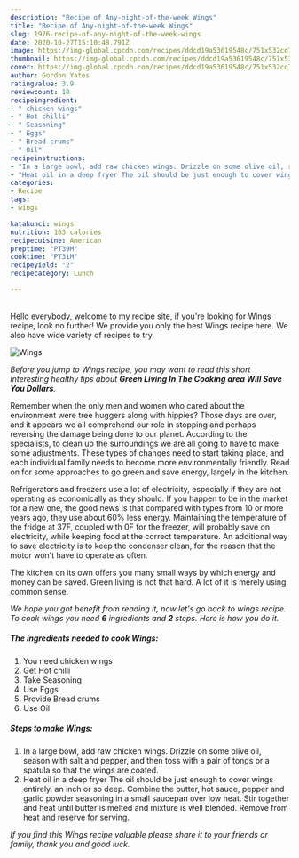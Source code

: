 ```yaml
---
description: "Recipe of Any-night-of-the-week Wings"
title: "Recipe of Any-night-of-the-week Wings"
slug: 1976-recipe-of-any-night-of-the-week-wings
date: 2020-10-27T15:10:48.791Z
image: https://img-global.cpcdn.com/recipes/ddcd19a53619548c/751x532cq70/wings-recipe-main-photo.jpg
thumbnail: https://img-global.cpcdn.com/recipes/ddcd19a53619548c/751x532cq70/wings-recipe-main-photo.jpg
cover: https://img-global.cpcdn.com/recipes/ddcd19a53619548c/751x532cq70/wings-recipe-main-photo.jpg
author: Gordon Yates
ratingvalue: 3.9
reviewcount: 10
recipeingredient:
- " chicken wings"
- " Hot chilli"
- " Seasoning"
- " Eggs"
- " Bread crums"
- " Oil"
recipeinstructions:
- "In a large bowl, add raw chicken wings. Drizzle on some olive oil, season with salt and pepper, and then toss with a pair of tongs or a spatula so that the wings are coated."
- "Heat oil in a deep fryer The oil should be just enough to cover wings entirely, an inch or so deep. Combine the butter, hot sauce, pepper and garlic powder seasoning in a small saucepan over low heat. Stir together and heat until butter is melted and mixture is well blended. Remove from heat and reserve for serving."
categories:
- Recipe
tags:
- wings

katakunci: wings 
nutrition: 163 calories
recipecuisine: American
preptime: "PT39M"
cooktime: "PT31M"
recipeyield: "2"
recipecategory: Lunch

---
```

<br>
Hello everybody, welcome to my recipe site, if you're looking for Wings recipe, look no further! We provide you only the best Wings recipe here. We also have wide variety of recipes to try.
<br>


![Wings](https://img-global.cpcdn.com/recipes/ddcd19a53619548c/751x532cq70/wings-recipe-main-photo.jpg)

<i>Before you jump to Wings recipe, you may want to read this short interesting healthy tips about 
<strong>Green Living In The Cooking area Will Save You Dollars</strong>.</i>
</br>

Remember when the only men and women who cared about the environment were tree huggers along with hippies? Those days are over, and it appears we all comprehend our role in stopping and perhaps reversing the damage being done to our planet. According to the specialists, to clean up the surroundings we are all going to have to make some adjustments. These types of changes need to start taking place, and each individual family needs to become more environmentally friendly. Read on for some approaches to go green and save energy, largely in the kitchen.

Refrigerators and freezers use a lot of electricity, especially if they are not operating as economically as they should. If you happen to be in the market for a new one, the good news is that compared with types from 10 or more years ago, they use about 60% less energy. Maintaining the temperature of the fridge at 37F, coupled with 0F for the freezer, will probably save on electricity, while keeping food at the correct temperature. An additional way to save electricity is to keep the condenser clean, for the reason that the motor won't have to operate as often.

The kitchen on its own offers you many small ways by which energy and money can be saved. Green living is not that hard. A lot of it is merely using common sense.


<i>We hope you got benefit from reading it, now let's go back to wings recipe. To cook wings you need <strong>6</strong> ingredients and <strong>2</strong> steps. Here is how you do it.
</i>

##### The ingredients needed to cook Wings:

1. You need  chicken wings
1. Get  Hot chilli
1. Take  Seasoning
1. Use  Eggs
1. Provide  Bread crums
1. Use  Oil


##### Steps to make Wings:

1. In a large bowl, add raw chicken wings. Drizzle on some olive oil, season with salt and pepper, and then toss with a pair of tongs or a spatula so that the wings are coated.
1. Heat oil in a deep fryer The oil should be just enough to cover wings entirely, an inch or so deep. Combine the butter, hot sauce, pepper and garlic powder seasoning in a small saucepan over low heat. Stir together and heat until butter is melted and mixture is well blended. Remove from heat and reserve for serving.


<i>If you find this Wings recipe valuable please share it to your friends or family, thank you and good luck.</i>
